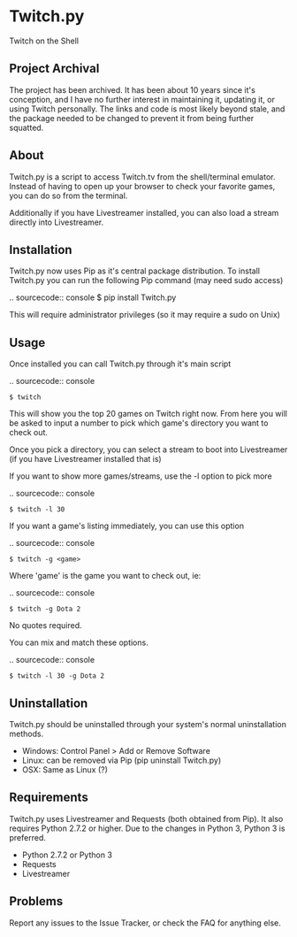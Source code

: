 Twitch.py
=========
Twitch on the Shell

Project Archival
-----

The project has been archived. It has been about 10 years since it's conception, and I have no further interest in maintaining it, updating it, or using Twitch personally. The links and code is most likely beyond stale, and the package needed to be changed to prevent it from being further squatted.

About
-----

Twitch.py is a script to access Twitch.tv from the shell/terminal emulator.
Instead of having to open up your browser to check your favorite games, you 
can do so from the terminal.

Additionally if you have Livestreamer installed, you can also load a stream 
directly into Livestreamer.

Installation
------------

Twitch.py now uses Pip as it's central package distribution. To install 
Twitch.py you can run the following Pip command (may need sudo access)

.. sourcecode:: console
    $ pip install Twitch.py 


This will require administrator privileges (so it may require a sudo on Unix)

Usage
-----

Once installed you can call Twitch.py through it's main script

.. sourcecode:: console

    $ twitch

This will show you the top 20 games on Twitch right now. From here you will 
be asked to input a number to pick which game's directory you want to check out.

Once you pick a directory, you can select a stream to boot into Livestreamer 
(if you have Livestreamer installed that is)

If you want to show more games/streams, use the -l option to pick more

.. sourcecode:: console

    $ twitch -l 30

If you want a game's listing immediately, you can use this option

.. sourcecode:: console

    $ twitch -g <game>

Where 'game' is the game you want to check out, ie:

.. sourcecode:: console

    $ twitch -g Dota 2

No quotes required.

You can mix and match these options.

.. sourcecode:: console

    $ twitch -l 30 -g Dota 2

Uninstallation
--------------

Twitch.py should be uninstalled through your system's normal uninstallation 
methods.

* Windows: Control Panel > Add or Remove Software
* Linux: can be removed via Pip (pip uninstall Twitch.py) 
* OSX: Same as Linux (?)

Requirements
------------

Twitch.py uses Livestreamer and Requests (both obtained from Pip). It also 
requires Python 2.7.2 or higher. Due to the changes in Python 3, Python 3 is 
preferred.

* Python 2.7.2 or Python 3
* Requests 
* Livestreamer

Problems
--------

Report any issues to the Issue Tracker, or check the FAQ for anything else.
